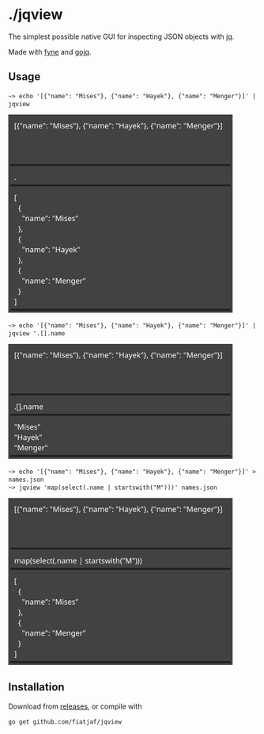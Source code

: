 # ./jqview

The simplest possible native GUI for inspecting JSON objects with [jq](https://stedolan.github.io/jq/manual/).

Made with [fyne](https://fyne.io/) and [gojq](https://github.com/itchyny/gojq).

## Usage

```
~> echo '[{"name": "Mises"}, {"name": "Hayek"}, {"name": "Menger"}]' | jqview
```

![](screenshot1.png)

```
~> echo '[{"name": "Mises"}, {"name": "Hayek"}, {"name": "Menger"}]' | jqview '.[].name
```

![](screenshot2.png)

```
~> echo '[{"name": "Mises"}, {"name": "Hayek"}, {"name": "Menger"}]' > names.json
~> jqview 'map(select(.name | startswith("M")))' names.json
```

![](screenshot3.png)

## Installation

Download from [releases](https://github.com/fiatjaf/jqview/releases), or compile with

```
go get github.com/fiatjaf/jqview
```
